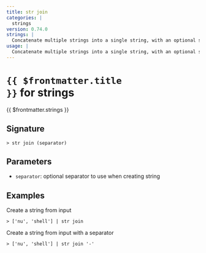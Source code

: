 ```yaml
---
title: str join
categories: |
  strings
version: 0.74.0
strings: |
  Concatenate multiple strings into a single string, with an optional separator between each
usage: |
  Concatenate multiple strings into a single string, with an optional separator between each
---
```


# <code>{{ $frontmatter.title }}</code> for strings

<div class='command-title'>{{ $frontmatter.strings }}</div>

## Signature

```> str join (separator)```

## Parameters

 -  `separator`: optional separator to use when creating string

## Examples

Create a string from input
```shell
> ['nu', 'shell'] | str join
```

Create a string from input with a separator
```shell
> ['nu', 'shell'] | str join '-'
```
